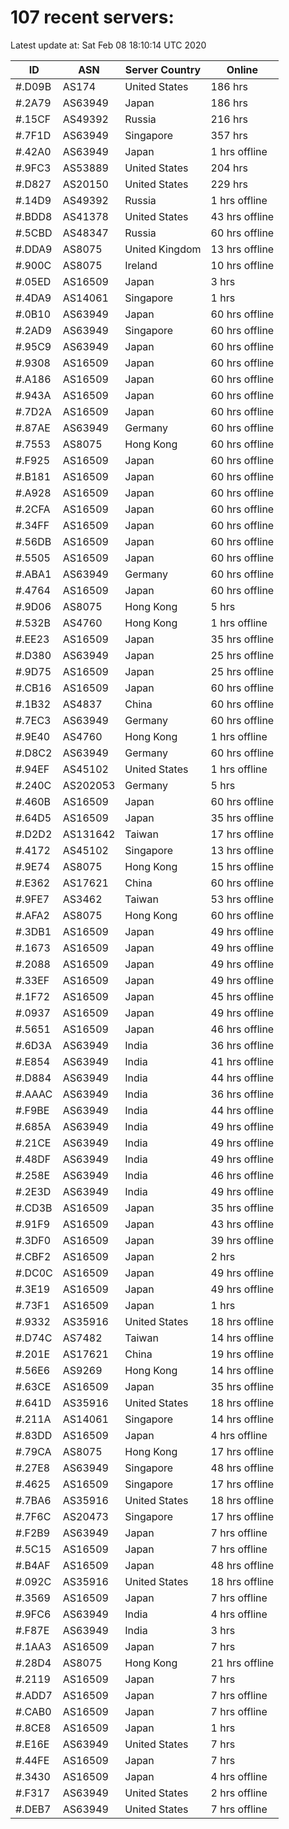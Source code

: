 # 107 recent servers:

Latest update at: Sat Feb 08 18:10:14 UTC 2020

| ID | ASN | Server Country | Online |
| -- | --- | -------------- | ------ |
| #.D09B | AS174 | United States | 186 hrs |
| #.2A79 | AS63949 | Japan | 186 hrs |
| #.15CF | AS49392 | Russia | 216 hrs |
| #.7F1D | AS63949 | Singapore | 357 hrs |
| #.42A0 | AS63949 | Japan | 1 hrs offline |
| #.9FC3 | AS53889 | United States | 204 hrs |
| #.D827 | AS20150 | United States | 229 hrs |
| #.14D9 | AS49392 | Russia | 1 hrs offline |
| #.BDD8 | AS41378 | United States | 43 hrs offline |
| #.5CBD | AS48347 | Russia | 60 hrs offline |
| #.DDA9 | AS8075 | United Kingdom | 13 hrs offline |
| #.900C | AS8075 | Ireland | 10 hrs offline |
| #.05ED | AS16509 | Japan | 3 hrs |
| #.4DA9 | AS14061 | Singapore | 1 hrs |
| #.0B10 | AS63949 | Japan | 60 hrs offline |
| #.2AD9 | AS63949 | Singapore | 60 hrs offline |
| #.95C9 | AS63949 | Japan | 60 hrs offline |
| #.9308 | AS16509 | Japan | 60 hrs offline |
| #.A186 | AS16509 | Japan | 60 hrs offline |
| #.943A | AS16509 | Japan | 60 hrs offline |
| #.7D2A | AS16509 | Japan | 60 hrs offline |
| #.87AE | AS63949 | Germany | 60 hrs offline |
| #.7553 | AS8075 | Hong Kong | 60 hrs offline |
| #.F925 | AS16509 | Japan | 60 hrs offline |
| #.B181 | AS16509 | Japan | 60 hrs offline |
| #.A928 | AS16509 | Japan | 60 hrs offline |
| #.2CFA | AS16509 | Japan | 60 hrs offline |
| #.34FF | AS16509 | Japan | 60 hrs offline |
| #.56DB | AS16509 | Japan | 60 hrs offline |
| #.5505 | AS16509 | Japan | 60 hrs offline |
| #.ABA1 | AS63949 | Germany | 60 hrs offline |
| #.4764 | AS16509 | Japan | 60 hrs offline |
| #.9D06 | AS8075 | Hong Kong | 5 hrs |
| #.532B | AS4760 | Hong Kong | 1 hrs offline |
| #.EE23 | AS16509 | Japan | 35 hrs offline |
| #.D380 | AS63949 | Japan | 25 hrs offline |
| #.9D75 | AS16509 | Japan | 25 hrs offline |
| #.CB16 | AS16509 | Japan | 60 hrs offline |
| #.1B32 | AS4837 | China | 60 hrs offline |
| #.7EC3 | AS63949 | Germany | 60 hrs offline |
| #.9E40 | AS4760 | Hong Kong | 1 hrs offline |
| #.D8C2 | AS63949 | Germany | 60 hrs offline |
| #.94EF | AS45102 | United States | 1 hrs offline |
| #.240C | AS202053 | Germany | 5 hrs |
| #.460B | AS16509 | Japan | 60 hrs offline |
| #.64D5 | AS16509 | Japan | 35 hrs offline |
| #.D2D2 | AS131642 | Taiwan | 17 hrs offline |
| #.4172 | AS45102 | Singapore | 13 hrs offline |
| #.9E74 | AS8075 | Hong Kong | 15 hrs offline |
| #.E362 | AS17621 | China | 60 hrs offline |
| #.9FE7 | AS3462 | Taiwan | 53 hrs offline |
| #.AFA2 | AS8075 | Hong Kong | 60 hrs offline |
| #.3DB1 | AS16509 | Japan | 49 hrs offline |
| #.1673 | AS16509 | Japan | 49 hrs offline |
| #.2088 | AS16509 | Japan | 49 hrs offline |
| #.33EF | AS16509 | Japan | 49 hrs offline |
| #.1F72 | AS16509 | Japan | 45 hrs offline |
| #.0937 | AS16509 | Japan | 49 hrs offline |
| #.5651 | AS16509 | Japan | 46 hrs offline |
| #.6D3A | AS63949 | India | 36 hrs offline |
| #.E854 | AS63949 | India | 41 hrs offline |
| #.D884 | AS63949 | India | 44 hrs offline |
| #.AAAC | AS63949 | India | 36 hrs offline |
| #.F9BE | AS63949 | India | 44 hrs offline |
| #.685A | AS63949 | India | 49 hrs offline |
| #.21CE | AS63949 | India | 49 hrs offline |
| #.48DF | AS63949 | India | 49 hrs offline |
| #.258E | AS63949 | India | 46 hrs offline |
| #.2E3D | AS63949 | India | 49 hrs offline |
| #.CD3B | AS16509 | Japan | 35 hrs offline |
| #.91F9 | AS16509 | Japan | 43 hrs offline |
| #.3DF0 | AS16509 | Japan | 39 hrs offline |
| #.CBF2 | AS16509 | Japan | 2 hrs |
| #.DC0C | AS16509 | Japan | 49 hrs offline |
| #.3E19 | AS16509 | Japan | 49 hrs offline |
| #.73F1 | AS16509 | Japan | 1 hrs |
| #.9332 | AS35916 | United States | 18 hrs offline |
| #.D74C | AS7482 | Taiwan | 14 hrs offline |
| #.201E | AS17621 | China | 19 hrs offline |
| #.56E6 | AS9269 | Hong Kong | 14 hrs offline |
| #.63CE | AS16509 | Japan | 35 hrs offline |
| #.641D | AS35916 | United States | 18 hrs offline |
| #.211A | AS14061 | Singapore | 14 hrs offline |
| #.83DD | AS16509 | Japan | 4 hrs offline |
| #.79CA | AS8075 | Hong Kong | 17 hrs offline |
| #.27E8 | AS63949 | Singapore | 48 hrs offline |
| #.4625 | AS16509 | Singapore | 17 hrs offline |
| #.7BA6 | AS35916 | United States | 18 hrs offline |
| #.7F6C | AS20473 | Singapore | 17 hrs offline |
| #.F2B9 | AS63949 | Japan | 7 hrs offline |
| #.5C15 | AS16509 | Japan | 7 hrs offline |
| #.B4AF | AS16509 | Japan | 48 hrs offline |
| #.092C | AS35916 | United States | 18 hrs offline |
| #.3569 | AS16509 | Japan | 7 hrs offline |
| #.9FC6 | AS63949 | India | 4 hrs offline |
| #.F87E | AS63949 | India | 3 hrs |
| #.1AA3 | AS16509 | Japan | 7 hrs |
| #.28D4 | AS8075 | Hong Kong | 21 hrs offline |
| #.2119 | AS16509 | Japan | 7 hrs |
| #.ADD7 | AS16509 | Japan | 7 hrs offline |
| #.CAB0 | AS16509 | Japan | 7 hrs offline |
| #.8CE8 | AS16509 | Japan | 1 hrs |
| #.E16E | AS63949 | United States | 7 hrs |
| #.44FE | AS16509 | Japan | 7 hrs |
| #.3430 | AS16509 | Japan | 4 hrs offline |
| #.F317 | AS63949 | United States | 2 hrs offline |
| #.DEB7 | AS63949 | United States | 7 hrs offline |

